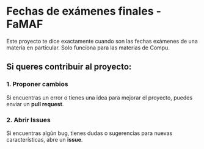 # Fechas de exámenes finales - FaMAF

Este proyecto te dice exactamente cuando son las fechas exámenes de una materia en particular. Solo funciona para las materias de Compu.

## Si queres contribuir al proyecto:

### 1. **Proponer cambios**  
Si encuentras un error o tienes una idea para mejorar el proyecto, puedes enviar un **pull request**.  

### 2. **Abrir Issues**  
Si encuentras algún bug, tienes dudas o sugerencias para nuevas características,  abre un **issue**. 
